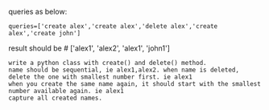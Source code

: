 queries as below:
```
queries=['create alex','create alex','delete alex','create alex','create john']
```

result should be # ['alex1', 'alex2', 'alex1', 'john1']

```
write a python class with create() and delete() method. 
name should be sequential, ie alex1,alex2. when name is deleted, delete the one with smallest number first. ie alex1
when you create the same name again, it should start with the smallest number available again. ie alex1
capture all created names. 

```
